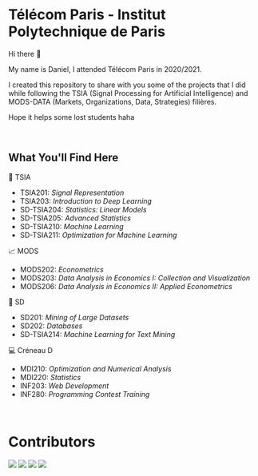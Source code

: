 # Télécom Paris - Institut Polytechnique de Paris

Hi there 👋

My name is Daniel, I attended Télécom Paris in 2020/2021.

I created this repository to share with you some of the projects that I did while following the TSIA (Signal Processing for Artificial Intelligence) and MODS-DATA (Markets, Organizations, Data, Strategies) filières.

Hope it helps some lost students haha

<br>

## What You'll Find Here

🧠 TSIA

- TSIA201: *Signal Representation*
- TSIA203: *Introduction to Deep Learning*
- SD-TSIA204: *Statistics: Linear Models*
- SD-TSIA205: *Advanced Statistics*
- SD-TSIA210: *Machine Learning*
- SD-TSIA211: *Optimization for Machine Learning*

📈 MODS

- MODS202: *Econometrics*
- MODS203: *Data Analysis in Economics I: Collection and Visualization*
- MODS206: *Data Analysis in Economics II: Applied Econometrics*

🎲 SD 

- SD201: *Mining of Large Datasets*
- SD202: *Databases*
- SD-TSIA214: *Machine Learning for Text Mining*

💻 Créneau D

- MDI210: *Optimization and Numerical Analysis*
- MDI220: *Statistics*
- INF203: *Web Development*
- INF280: *Programming Contest Training*

<br>

# Contributors

[![](https://avatars.githubusercontent.com/u/51557487?s=70&v=4)](https://github.com/daniel-deutsch)
[![](https://avatars.githubusercontent.com/u/36503832?s=70&v=4)](https://github.com/kevinkuhl)
[![](https://avatars.githubusercontent.com/u/29128981?s=70&v=4)](https://github.com/lucasbarretto)
[![](https://avatars.githubusercontent.com/u/30624187?s=70&v=4)](https://github.com/lucasagrizzi)

